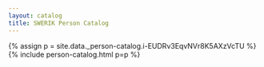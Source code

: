 ```yaml
---
layout: catalog
title: SWERIK Person Catalog
---
```

{% assign p = site.data._person-catalog.i-EUDRv3EqvNVr8K5AXzVcTU %}
{% include person-catalog.html p=p %}

